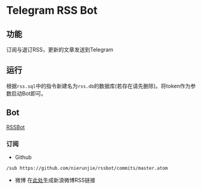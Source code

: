 # Telegram RSS Bot

## 功能
订阅与退订RSS，更新的文章发送到Telegram

## 运行
根据`rss.sql`中的指令新建名为`rss.db`的数据库(若存在请先删除)。将token作为参数启动Bot即可。

## Bot
[RSSBot](https://t.me/PythonRssBot)

### 订阅
* Github
```
/sub https://github.com/nierunjie/rssbot/commits/master.atom
```
* 微博
在[此处](https://api.izgq.net/weibo/)生成新浪微博RSS链接
